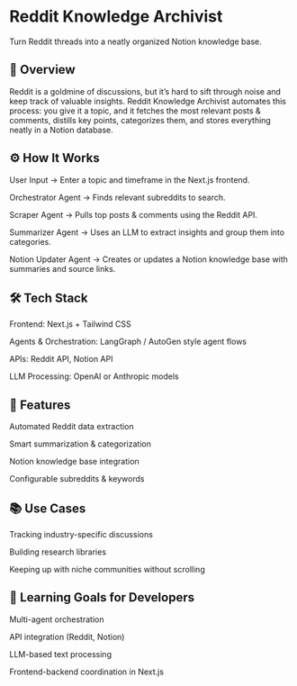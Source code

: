 # Reddit Knowledge Archivist
Turn Reddit threads into a neatly organized Notion knowledge base.

## 🚀 Overview
Reddit is a goldmine of discussions, but it’s hard to sift through noise and keep track of valuable insights.
Reddit Knowledge Archivist automates this process: you give it a topic, and it fetches the most relevant posts & comments, distills key points, categorizes them, and stores everything neatly in a Notion database.

## ⚙️ How It Works
User Input → Enter a topic and timeframe in the Next.js frontend.

Orchestrator Agent → Finds relevant subreddits to search.

Scraper Agent → Pulls top posts & comments using the Reddit API.

Summarizer Agent → Uses an LLM to extract insights and group them into categories.

Notion Updater Agent → Creates or updates a Notion knowledge base with summaries and source links.

## 🛠 Tech Stack
Frontend: Next.js + Tailwind CSS

Agents & Orchestration: LangGraph / AutoGen style agent flows

APIs: Reddit API, Notion API

LLM Processing: OpenAI or Anthropic models

## 🎯 Features
Automated Reddit data extraction

Smart summarization & categorization

Notion knowledge base integration

Configurable subreddits & keywords

## 📚 Use Cases
Tracking industry-specific discussions

Building research libraries

Keeping up with niche communities without scrolling

## 🧠 Learning Goals for Developers
Multi-agent orchestration

API integration (Reddit, Notion)

LLM-based text processing

Frontend-backend coordination in Next.js
